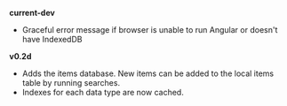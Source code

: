 **current-dev**
- Graceful error message if browser is unable to run Angular or doesn't have IndexedDB

**v0.2d**

- Adds the items database.  New items can be added to the local items table by running searches.
- Indexes for each data type are now cached.